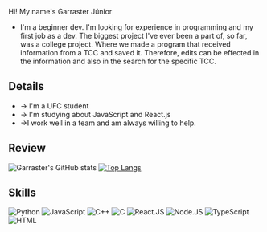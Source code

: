 Hi! My name's Garraster Júnior
- I'm a beginner dev. I'm looking for experience in programming and my first job as a dev. The biggest project I've ever been a part of, so far, was a college project. Where we made a program that received information from a TCC and saved it. Therefore, edits can be effected in the information and also in the search for the specific TCC.

## Details
- -> I'm a UFC student 
- -> I'm studying about JavaScript and React.js
- ->I work well in a team and am always willing to help.

## Review
![Garraster's GitHub stats](https://github-readme-stats.vercel.app/api?username=GarrasterJunior&show_icons=true&theme=radical)
[![Top Langs](https://github-readme-stats.vercel.app/api/top-langs/?username=GarrasterJunior&layout=compact)](https://github.com/GarrasterJunior/github-readme-stats)


## Skills
![ Python ](https://img.shields.io/badge/Python-FFD43B?style=for-the-badge&logo=python&logoColor=blue)
![ JavaScript ](https://img.shields.io/badge/JavaScript-323330?style=for-the-badge&logo=javascript&logoColor=F7DF1E)
![ C++ ](https://img.shields.io/badge/C%2B%2B-00599C?style=for-the-badge&logo=c%2B%2B&logoColor=white)
![ C ](https://img.shields.io/badge/C-00599C?style=for-the-badge&logo=c&logoColor=white)
![ React.JS ](https://img.shields.io/badge/React-20232A?style=for-the-badge&logo=react&logoColor=61DAFB)
![ Node.JS ](https://img.shields.io/badge/Node.js-339933?style=for-the-badge&logo=nodedotjs&logoColor=white)
![ TypeScript ](https://img.shields.io/badge/TypeScript-007ACC?style=for-the-badge&logo=typescript&logoColor=white)
![ HTML ](https://img.shields.io/badge/HTML5-E34F26?style=for-the-badge&logo=html5&logoColor=white)
